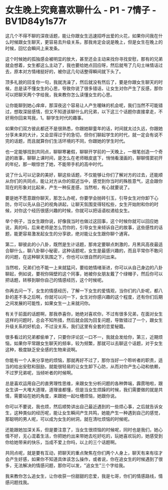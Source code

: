 # 女生晚上究竟喜欢聊什么 - P1 - 7情子 - BV1D84y1s77r

这几个不得不聊的深夜话题，能让你跟女生迅速招呼出爱的火花，如果你问我在什么时候跟女生聊天，更容易去升级关系，那我肯定会说是晚上，但是女生在晚上的时候，回忆会瞬间上来发条。

这个时候她的孤独感会被明显的放大，甚至还会主动来找你寻找安慰，那有的兄弟就会想着，女生都这么主动了，我也要给她点回应呀，然后就甩了几句土味情话过去，原本对方情绪挺好的，被你这几句话整得瞬间就下头了。

顶多礼貌的回复你一句，我就洗澡了，然后就没有然后了，要是你跟女生聊天的时候，总是读不懂女生的心思，导致你说了很多错话，让女生对你产生了反感，那你可以把聊天两个字给我，我来教你怎么读懂女生的心思。

让你能聊到她心痒痒，那深夜这个容易让人产生暧昧的机会呢，我们当然不可能错过，想取深层感情，但又不知道该聊什么的兄弟，以下这三个话题你直接拿走，不好用你回来骂我，1。聊学生时代的趣事。

如果你们双方彼此都还不是很熟悉，你跟她聊童年的话，时间就太过久远，你跟她分享未来的大计，又会显得过于的急切，但你们聊起学生的时代，就一定会有说不完的话题，而且就算你们生活环境的不同，你跟她的学生时代。

也一定能够找到共同点，聊聊寒暑假，聊聊开学前的一天晚上，一根笔创造一个奇迹的故事，聊聊上课时间，是怎么在老师眼皮底下，悄悄看漫画的，聊聊情窦初开的年纪，那一眼惊世了她，不能带手机的高中时代。

说了什么可以记录的美好，聊这些话题，不仅能够让你们了解对方的过去，还能顺从你们的共同点，能让对方从你的叙述当中，感觉到你当时的殊胜意气，这会跟你现在的形象对比起来，产生一种反差感，当然啦，有心就要说了。

要是她不愿意跟你聊天，那怎么办呢，你要学会抛砖引玉，引导女生对你卸下心防，你可以先从自己的视角讲起，让聊天氛围变得轻松些，女生开始附和你的时候，对你这个经历很感兴趣的时候，你就可以把话语权递给女生。

举个例子，当女生跟你说，好像我当时也做过这回事，这个时候你就可以回应她说，真的吗，后来老师是怎么罚你的，引导女生来倾诉自己的故事，这些感性的话题，能更容易激发起女生的分享欲，绝对能让女生跟你聊个通宵。

第二，聊彼此的小八卦，既然是生计话题，那肯定要聊点刺激的，月黑风高夜最适合聊什么，聊八卦聊小秘密，这种话题呢，女生是最感兴趣的，而且平常你不敢问的问题，在这种聊天氛围之下，你也可以很自然的问出来。

当然啦，兄弟们也不能一上来就猛问，要给她情绪渐进，你可以从自己身边的八卦聊起，例如说，要祝你隔壁的这个同事，她被你女朋友戴了个绿帽子，然后你可以把话题，转移到聊你自己的情感经历，这个时候呢。

你再去问一下，女生的情感经历，了解一下女生的爱情观，当你们的八卦呢，都八卦的差不多之后啊，你就可以问一下，女生对你感兴趣的这个程度，还有你们后期之间发展的可能性，如果女生一上来就问你。

有关于前面的话题啊，那我恭喜你，她绝对喜欢你，不过有很多兄弟，在面对女生这样的问题时，总会不知所措，然后就会因为回复问题，导致错过了一个，跟女生升级关系的好机会，不过没关系，我们这里有全套的恋爱秘籍。

很多看过的兄弟都偷单了，只要你评论区一口不一，我就会发给你，第三，近期烦恼，如果你平常跟女生聊天的频率，较为频繁，那就可以去聊这个话题，对于女生这种，极度缺乏安全感的生物来说啊。

你能有一个人来分享他的烦恼，那就再好不过了，那你当好一个聆听者的职责，适当的给出安慰和鼓励，就能很轻易的让女生卸下心防，从而对你产生心动和依赖，不过罗兄弟呢，当倾听者的时候啊。

总是喜欢运用自己的直男理性思维，来跟女生分析问题的各种弊端，霹雳啪啦，跟女生讲一大堆大道理，道理谁都懂，但是当女生烦躁的时候，我们需要做的就是共情，需要站在她的角度，来跟她一起吐槽烦恼，她跟你说。

你可以不要说，我也烦，然后顺势讲出自己最近遇到的一些烦心事，之后就告诉女生，这种类似的经历呢，能让女生瞬间产生共鸣，她能产生一种遇到自己的感觉，那聪明的男人呢，可以成为女生的树洞，就在清吐烦恼的时候呢。

还能跟她加深关系，但是要注意了，当女生很烦恼的时候呢，同时也是我们，她心情不好，无心混着生活，你把她约出来带她去吃好吃的，玩她喜欢玩的，她感受到你给她带来的快乐，当成不爱上你吗，以上的三个话题啊。

共同点呢，就是要有互动，把聊天的重点聚焦在你们两个人身上，聊天有来有往才会产生好感，如果你不知道具体该怎么操作，或者说，你在追女生的时候遇到了很多，无法解决的情感问题，那你可以发，"追女生"三个字给我。

我来教你怎么追女生，让你收获一份甜甜的恋爱，我是七哥，你们的情感路线，情感问题找我。